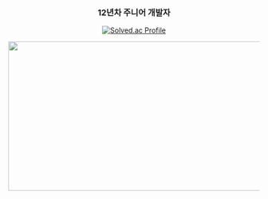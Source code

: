 <div align="center">

### 12년차 주니어 개발자

[![Solved.ac Profile](http://mazassumnida.wtf/api/generate_badge?boj=yklovejesus)](https://solved.ac/yklovejesus) <br>

<a href="https://www.solve-nyang.com"><img src="https://api.solve-nyang.com/compose/yklovejesus" width="600" height="300"/></a>
</div>
